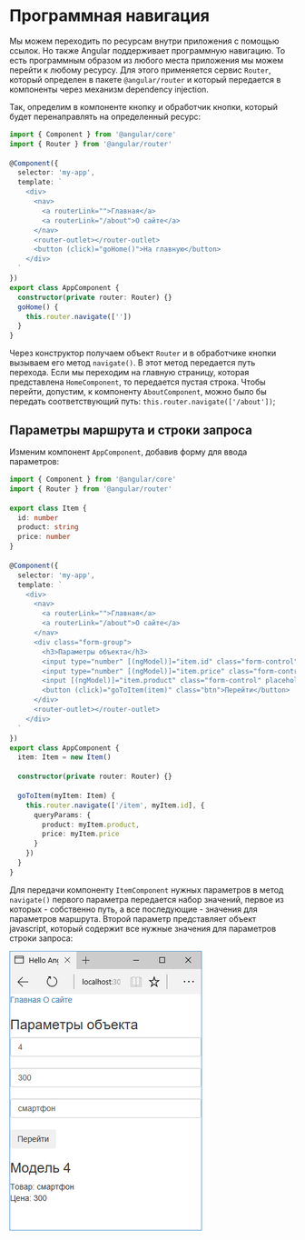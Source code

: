 # Программная навигация

Мы можем переходить по ресурсам внутри приложения с помощью ссылок. Но также Angular поддерживает программную навигацию. То есть программным образом из любого места приложения мы можем перейти к любому ресурсу. Для этого применяется сервис `Router`, который определен в пакете `@angular/router` и который передается в компоненты через механизм dependency injection.

Так, определим в компоненте кнопку и обработчик кнопки, который будет перенаправлять на определенный ресурс:

```typescript
import { Component } from '@angular/core'
import { Router } from '@angular/router'

@Component({
  selector: 'my-app',
  template: `
    <div>
      <nav>
        <a routerLink="">Главная</a>
        <a routerLink="/about">О сайте</a>
      </nav>
      <router-outlet></router-outlet>
      <button (click)="goHome()">На главную</button>
    </div>
  `
})
export class AppComponent {
  constructor(private router: Router) {}
  goHome() {
    this.router.navigate([''])
  }
}
```

Через конструктор получаем объект `Router` и в обработчике кнопки вызываем его метод `navigate()`. В этот метод передается путь перехода. Если мы переходим на главную страницу, которая представлена `HomeComponent`, то передается пустая строка. Чтобы перейти, допустим, к компоненту `AboutComponent`, можно было бы передать соответствующий путь: `this.router.navigate(['/about'])`;

## Параметры маршрута и строки запроса

Изменим компонент `AppComponent`, добавив форму для ввода параметров:

```typescript
import { Component } from '@angular/core'
import { Router } from '@angular/router'

export class Item {
  id: number
  product: string
  price: number
}

@Component({
  selector: 'my-app',
  template: `
    <div>
      <nav>
        <a routerLink="">Главная</a>
        <a routerLink="/about">О сайте</a>
      </nav>
      <div class="form-group">
        <h3>Параметры объекта</h3>
        <input type="number" [(ngModel)]="item.id" class="form-control" placeholder="Номер модели" /><br />
        <input type="number" [(ngModel)]="item.price" class="form-control" placeholder="Цена" /><br />
        <input [(ngModel)]="item.product" class="form-control" placeholder="Товар" /><br />
        <button (click)="goToItem(item)" class="btn">Перейти</button>
      </div>
      <router-outlet></router-outlet>
    </div>
  `
})
export class AppComponent {
  item: Item = new Item()

  constructor(private router: Router) {}

  goToItem(myItem: Item) {
    this.router.navigate(['/item', myItem.id], {
      queryParams: {
        product: myItem.product,
        price: myItem.price
      }
    })
  }
}
```

Для передачи компоненту `ItemComponent` нужных параметров в метод `navigate()` первого параметра передается набор значений, первое из которых - собственно путь, а все последующие - значения для параметров маршрута. Второй параметр представляет объект javascript, который содержит все нужные значения для параметров строки запроса:

![Скриншот](nav-1.png)
